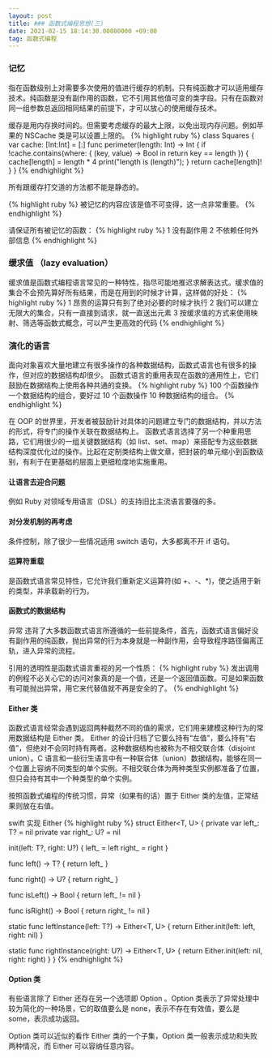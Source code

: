 ```yaml
---
layout: post
title: ### 函数式编程思想(三)
date: 2021-02-15 18:14:30.00000000 +09:00
tag: 函数式编程
---
```

### 记忆
指在函数级别上对需要多次使用的值进行缓存的机制。只有纯函数才可以适用缓存技术。纯函数是没有副作用的函数，它不引用其他值可变的类字段。只有在函数对同一组参数总返回相同结果的前提下，才可以放心的使用缓存技术。

缓存是用内存换时间的。但需要考虑缓存的最大上限，以免出现内存问题。例如苹果的 NSCache 类是可以设置上限的。
{% highlight ruby %}
class Squares {
  var cache: [Int:Int] = [:]
  func perimeter(length: Int) -> Int {
    if !cache.contains(where: { (key, value) -> Bool in
      return key == length
    }) {
      cache[length] = length * 4
      print("length is \(length)");
    }
    return cache[length]!
  }
}
{% endhighlight %}

所有跟缓存打交道的方法都不能是静态的。

{% highlight ruby %}
被记忆的内容应该是值不可变得，这一点非常重要。
{% endhighlight %}

请保证所有被记忆的函数：
{% highlight ruby %}
1 没有副作用
2 不依赖任何外部信息
{% endhighlight %}


### 缓求值 （lazy evaluation）
缓求值是函数式编程语言常见的一种特性，指尽可能地推迟求解表达式。缓求值的集合不会预先算好所有结果，而是在用到的时候才计算，这样做的好处：
{% highlight ruby %}
1 昂贵的运算只有到了绝对必要的时候才执行
2 我们可以建立无限大的集合，只有一直接到请求，就一直送出元素
3 按缓求值的方式来使用映射、筛选等函数式概念，可以产生更高效的代码
{% endhighlight %}


### 演化的语言
面向对象喜欢大量地建立有很多操作的各种数据结构，函数式语言也有很多的操作，但对应的数据结构却很少。
函数式语言的重用表现在函数的通用性上，它们鼓励在数据结构上使用各种共通的变换。
{% highlight ruby %}
100 个函数操作一个数据结构的组合，要好过 10 个函数操作 10 种数据结构的组合。
{% endhighlight %}

在 OOP 的世界里，开发者被鼓励针对具体的问题建立专门的数据结构，并以方法的形式，将专门的操作关联在数据结构上。
函数式语言选择了另一个种重用思路，它们用很少的一组关键数据结构（如 list、set、map）来搭配专为这些数据结构深度优化过的操作。比起在定制类结构上做文章，把封装的单元缩小到函数级别，有利于在更基础的层面上更细粒度地实施重用。

#### 让语言去迎合问题
例如 Ruby 对领域专用语言（DSL）的支持旧比主流语言要强的多。

#### 对分发机制的再考虑
条件控制，除了很少一些情况适用 switch 语句，大多都离不开 if 语句。

#### 运算符重载
是函数式语言常见特性，它允许我们重新定义运算符(如 +、-、*)，使之适用于新的类型，并承载新的行为。

#### 函数式的数据结构
异常 违背了大多数函数式语言所遵循的一些前提条件，首先，函数式语言偏好没有副作用的纯函数，抛出异常的行为本身就是一种副作用，会导致程序路径偏离正轨，进入异常的流程。

引用的透明性是函数式语言重视的另一个性质：
{% highlight ruby %}
发出调用的例程不必关心它的访问对象真的是一个值，还是一个返回值函数。可是如果函数有可能抛出异常，用它来代替值就不再是安全的了。
{% endhighlight %}

#### Either 类
函数式语言经常会遇到返回两种截然不同的值的需求，它们用来建模这种行为的常用数据结构是 Either 类。
Either 的设计归档了它要么持有“左值”，要么持有“右值”，但绝对不会同时持有两者。这种数据结构也被称为不相交联合体（disjoint union）。C 语言和一些衍生语言中有一种联合体（union）数据结构，能够在同一个位置上容纳不同类型的单个实例。不相交联合体为两种类型实例都准备了位置，但只会持有其中一个种类型的单个实例。

按照函数式编程的传统习惯，异常（如果有的话）置于 Either 类的左值，正常结果则放在右值。

swift 实现 Either
{% highlight ruby %}
struct Either<T, U> {
  private var left_: T? = nil
  private var right_: U? = nil
  
  init(left: T?, right: U?) {
    left_ = left
    right_ = right
  }
  
  func left() -> T? {
    return left_
  }
  
  func right() -> U? {
    return right_
  }
  
  func isLeft() -> Bool {
    return left_ != nil
  }
  
  func isRight() -> Bool {
    return right_ != nil
  }
  
  static func leftInstance(left: T?) -> Either<T, U> {
    return Either.init(left: left, right: nil)
  }
  
  static func rightInstance(right: U?) -> Either<T, U> {
    return Either.init(left: nil, right: right)
  }
}
{% endhighlight %}

#### Option 类
有些语言除了 Either 还存在另一个选项即 Option 。Option 类表示了异常处理中较为简化的一种场景，它的取值要么是 none，表示不存在有效值，要么是 some，表示成功返回。

Option 类可以近似的看作 Either 类的一个子集，Option 类一般表示成功和失败两种情况，而 Either 可以容纳任意内容。











